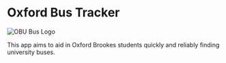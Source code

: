 # Oxford Bus Tracker

![OBU Bus Logo](/Oxford%20Brookes%20Bus/OBUSBusTrackerAppIcon180.png)

This app aims to aid in Oxford Brookes students quickly and reliably finding
university buses.
